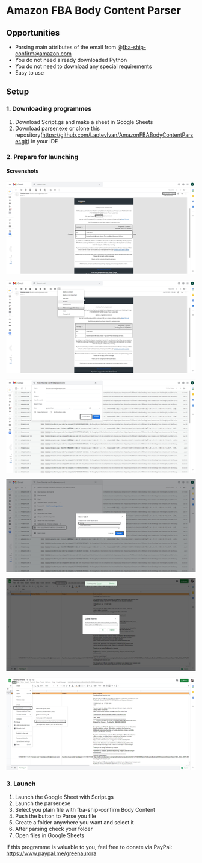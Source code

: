 # Amazon FBA Body Content Parser

## Opportunities
* Parsing main attributes of the email from @fba-ship-confirm@amazon.com
* You do not need already downloaded Python
* You do not need to download any special requirements
* Easy to use

## Setup
### 1. Downloading programmes
1. Download Script.gs and make a sheet in Google Sheets
2. Download parser.exe or clone this repository(https://github.com/LaptevIvan/AmazonFBABodyContentParser.git) in your IDE
### 2. Prepare for launching
#### Screenshots

![](/pics/screenshot_1.jpg)

![](/pics/screenshot_2.jpg)

![](/pics/screenshot_3.jpg)

![](/pics/screenshot_4.jpg)

![](/pics/screenshot_5.jpg)

![](/pics/screenshot_6.jpg)

### 3. Launch
1. Launch the Google Sheet with Script.gs
2. Launch the parser.exe
3. Select you plain file with fba-ship-confirm Body Content
4. Push the button to Parse you file
5. Create a folder anywhere you want and select it
6. After parsing check your folder
7. Open files in Google Sheets

If this programme is valuable to you, feel free to donate via PayPal:
https://www.paypal.me/greenaurora